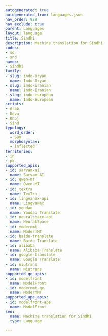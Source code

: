 ```yaml
---
autogenerated: true
autogenerated_from: languages.json
nav_order: 989
nav_exclude: true
parent: Languages
layout: language
title: Sindhi
description: Machine translation for Sindhi
codes:
- sd
- snd
names:
- Sindhi
family:
- slug: indo-aryan
  name: Indo-Aryan
- slug: indo-iranian
  name: Indo-Iranian
- slug: indo-european
  name: Indo-European
scripts:
- Arab
- Deva
- Khoj
- Sind
typology:
  word_order:
  - SOV
  morphosyntax:
  - inflected
territories:
- in
- pk
supported_apis:
- id: sarvam-ai
  name: Sarvam AI
- id: qwen-mt
  name: Qwen-MT
- id: textra
  name: TexTra
- id: lingvanex-api
  name: LingvaNex
- id: youdao
  name: Youdao Translate
- id: neuralspace-api
  name: NeuralSpace
- id: modernmt
  name: ModernMT
- id: baidu-translate
  name: Baidu Translate
- id: alibaba
  name: Alibaba Translate
- id: google-translate
  name: Google Translate
- id: niutrans
  name: Niutrans
supported_qe_apis:
- id: modelfront
  name: ModelFront
- id: modernmt-qe
  name: ModernMT
supported_ape_apis:
- id: modelfront-ape
  name: ModelFront
seo:
  name: Machine translation for Sindhi
  type: Language

---
```


